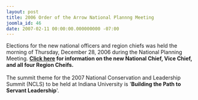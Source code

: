 ```yaml
---
layout: post
title: 2006 Order of the Arrow National Plannng Meeting
joomla_id: 46
date: 2007-02-11 00:00:00.000000000 -07:00
---
```

Elections for the new national officers and region chiefs was held the morning of Thursday, December 28, 2006 during the National Planning Meeting. <b><a href="dallas06/elections.php">Click here</a> for information on the new National Chief, Vice Chief, and all four Region Cheifs.</b><br /><br />The summit theme for the 2007 National Conservation and Leadership Summit (NCLS) to be held at Indiana University is '<b>Building the Path to Servant Leadership</b>'.
